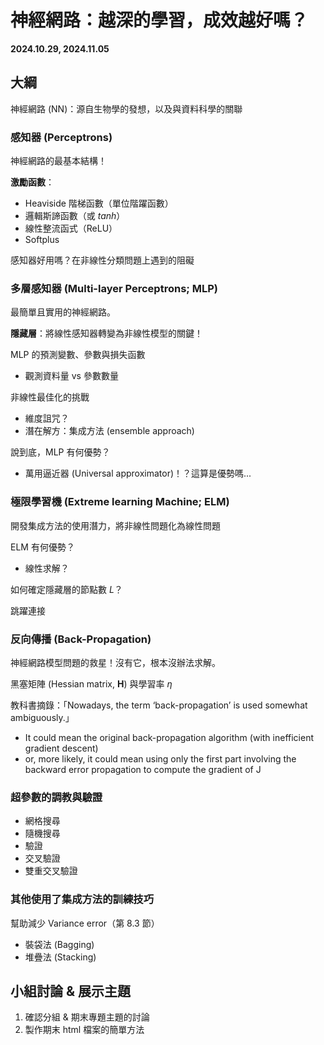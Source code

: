 # 神經網路：越深的學習，成效越好嗎？

**2024.10.29, 2024.11.05**

## 大綱

神經網路 (NN)：源自生物學的發想，以及與資料科學的關聯

### 感知器 (Perceptrons)

神經網路的最基本結構！

**激勵函數**：
- Heaviside 階梯函數（單位階躍函數）
- 邏輯斯諦函數（或 $tanh$）
- 線性整流函式（ReLU）
- Softplus

感知器好用嗎？在非線性分類問題上遇到的阻礙

### 多層感知器 (Multi-layer Perceptrons; MLP)

最簡單且實用的神經網路。

**隱藏層**：將線性感知器轉變為非線性模型的關鍵！

MLP 的預測變數、參數與損失函數
- 觀測資料量 vs 參數數量

非線性最佳化的挑戰
- 維度詛咒？
- 潛在解方：集成方法 (ensemble approach)

說到底，MLP 有何優勢？
- 萬用逼近器 (Universal approximator)！？這算是優勢嗎...

### 極限學習機 (Extreme learning Machine; ELM)

開發集成方法的使用潛力，將非線性問題化為線性問題

ELM 有何優勢？
- 線性求解？

如何確定隱藏層的節點數 $L$？

跳躍連接

<!-- ### Radial Basis Functions (RBF)

This is another way to reduce the non-linearity of NN into a linear problem.

Why is it called "Radial Basis?" We'll revisit this during the kernel method section. -->

### 反向傳播 (Back-Propagation)

神經網路模型問題的救星！沒有它，根本沒辦法求解。

黑塞矩陣 (Hessian matrix, $\textbf{H}$) 與學習率 $\eta$

教科書摘錄：「Nowadays, the term ‘back-propagation’ is used somewhat ambiguously.」
- It could mean the original back-propagation algorithm (with inefficient gradient descent)
- or, more likely, it could mean using only the first part involving the backward error propagation to compute the gradient of J

### 超參數的調教與驗證

- 網格搜尋
- 隨機搜尋
- 驗證
- 交叉驗證
- 雙重交叉驗證

### 其他使用了集成方法的訓練技巧

幫助減少 Variance error（第 8.3 節）

- 裝袋法 (Bagging)
- 堆疊法 (Stacking)

## 小組討論 & 展示主題

1. 確認分組 & 期末專題主題的討論
2. 製作期末 html 檔案的簡單方法